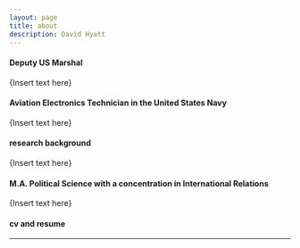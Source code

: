 ```yaml
---
layout: page
title: about
description: David Hyatt
---
```


#### <a name="currentposition"></a>Deputy US Marshal
{Insert text here}


#### <a name="previousposition"></a> Aviation Electronics Technician in the United States Navy
{Insert text here}


#### <a name="researchbackground"></a>research background
{Insert text here}


#### <a name="education"></a>M.A. Political Science with a concentration in International Relations
{Insert text here}


#### <a name="cvandresume"></a>cv and resume


---



